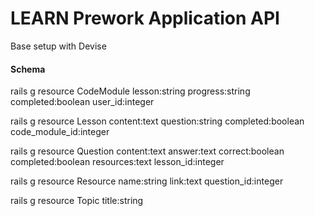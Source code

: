 # LEARN Prework Application API



Base setup with Devise

#### Schema
rails g resource CodeModule lesson:string progress:string completed:boolean user_id:integer

rails g resource Lesson content:text question:string completed:boolean code_module_id:integer

rails g resource Question content:text answer:text correct:boolean completed:boolean resources:text lesson_id:integer

rails g resource Resource name:string link:text question_id:integer

rails g resource Topic title:string
